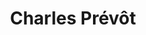 ---
career: Cofondateur plutot.cool - Cofondateur, animateur du projet Reboot! -  Chef
  de projet en charge du développement numérique de l’agence BDC conseil -  Cofondateur,
  directeur de  Coopi
conditions: ''
description: Cofondateur et directeur de projet web à plutot.cool, membre fondateur
  de Reboot
domains:
- marketing
- communication
email: charles.prevot@gmail.com
linkedin: https://www.linkedin.com/in/prevotcharles/?originalSubdomain=fr
phone: ''
regions: ile-de-france
remote: Oui, c'est possible
services: Cours de communication responsable
title: Charles Prévôt
LinkTitle: Prévôt
website: ''
---